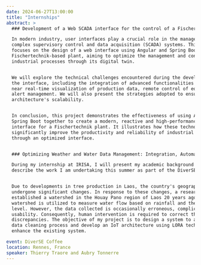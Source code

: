 ```yaml
---
date: 2024-06-27T13:00:00
title: "Internships"
abstract: >
  ### Development of a Web SCADA interface for the control of a Fischertechnik-based factory, by Thierry Traore

  In modern industry, user interfaces play a crucial role in the management of
  complex supervisory control and data acquisition (SCADA) systems. This project
  focuses on the design of a web interface using Angular and Spring Boot for a
  Fischertechnik-based plant, aiming to optimize the management and control of
  industrial processes through its digital twin.


  We will explore the technical challenges encountered during the development of
  the interface, including the integration of advanced functionalities such as
  near real-time visualization of production data, remote control of equipment and
  alert management. We will also present the strategies adopted to ensure the
  architecture's scalability.


  In conclusion, this project demonstrates the effectiveness of using Angular and
  Spring Boot together to create a modern, reactive and high-performance user
  interface for a Fischertechnik plant. It illustrates how these technologies can
  significantly improve the productivity and reliability of industrial operations
  through an optimized interface.


  ### Optimizing Weather and Water Data Management: Integration, Automated Cleaning, and Dashboard Visualization, by Aubry Tonnerre

  During my internship at IRISA, I will present my academic background and
  describe the work I am undertaking this summer as part of the DiverSE team.


  Due to developments in tree production in Laos, the country's geography has
  undergone significant changes. In response to these changes, a research team
  established a watershed in the Houay Pano region of Laos 20 years ago. This
  watershed is utilized to measure water flow based on rainfall and the water
  level. However, the data collected is occasionally erroneous, complicating its
  usability. Consequently, human intervention is required to correct these
  discrepancies. The objective of my project is to design a system to automate the
  data cleaning process and develop an IoT architecture using LORA technologies to
  enhance the existing system.

event: DiverSE Coffee
location: Rennes, France
speaker: Thierry Traore and Aubry Tonnerre
---
```

